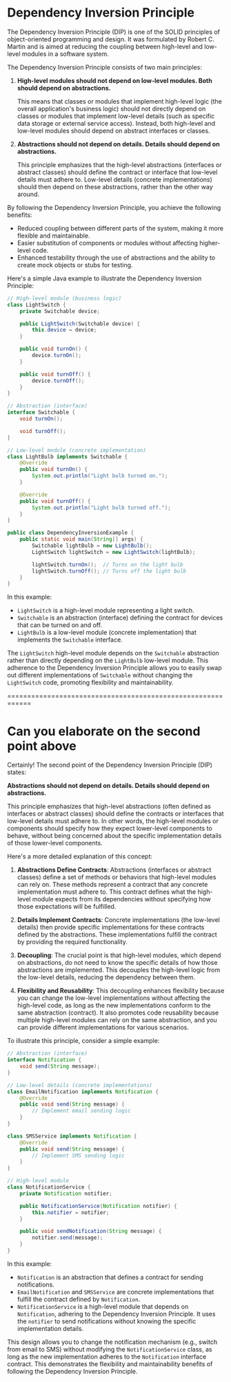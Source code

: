 # Dependency Inversion Principle

The Dependency Inversion Principle (DIP) is one of the SOLID principles of object-oriented programming and design. It was formulated by Robert C. Martin and is aimed at reducing the coupling between high-level and low-level modules in a software system.

The Dependency Inversion Principle consists of two main principles:

1. **High-level modules should not depend on low-level modules. Both should depend on abstractions.**
   
   This means that classes or modules that implement high-level logic (the overall application's business logic) should not directly depend on classes or modules that implement low-level details (such as specific data storage or external service access). Instead, both high-level and low-level modules should depend on abstract interfaces or classes.

2. **Abstractions should not depend on details. Details should depend on abstractions.**
   
   This principle emphasizes that the high-level abstractions (interfaces or abstract classes) should define the contract or interface that low-level details must adhere to. Low-level details (concrete implementations) should then depend on these abstractions, rather than the other way around.

By following the Dependency Inversion Principle, you achieve the following benefits:

- Reduced coupling between different parts of the system, making it more flexible and maintainable.
- Easier substitution of components or modules without affecting higher-level code.
- Enhanced testability through the use of abstractions and the ability to create mock objects or stubs for testing.

Here's a simple Java example to illustrate the Dependency Inversion Principle:

```java
// High-level module (business logic)
class LightSwitch {
    private Switchable device;

    public LightSwitch(Switchable device) {
        this.device = device;
    }

    public void turnOn() {
        device.turnOn();
    }

    public void turnOff() {
        device.turnOff();
    }
}

// Abstraction (interface)
interface Switchable {
    void turnOn();

    void turnOff();
}

// Low-level module (concrete implementation)
class LightBulb implements Switchable {
    @Override
    public void turnOn() {
        System.out.println("Light bulb turned on.");
    }

    @Override
    public void turnOff() {
        System.out.println("Light bulb turned off.");
    }
}

public class DependencyInversionExample {
    public static void main(String[] args) {
        Switchable lightBulb = new LightBulb();
        LightSwitch lightSwitch = new LightSwitch(lightBulb);

        lightSwitch.turnOn();  // Turns on the light bulb
        lightSwitch.turnOff(); // Turns off the light bulb
    }
}
```

In this example:

- `LightSwitch` is a high-level module representing a light switch.
- `Switchable` is an abstraction (interface) defining the contract for devices that can be turned on and off.
- `LightBulb` is a low-level module (concrete implementation) that implements the `Switchable` interface.

The `LightSwitch` high-level module depends on the `Switchable` abstraction rather than directly depending on the `LightBulb` low-level module. This adherence to the Dependency Inversion Principle allows you to easily swap out different implementations of `Switchable` without changing the `LightSwitch` code, promoting flexibility and maintainability.


============================================================

Can you elaborate on the second point above
===========================================================

Certainly! The second point of the Dependency Inversion Principle (DIP) states:

**Abstractions should not depend on details. Details should depend on abstractions.**

This principle emphasizes that high-level abstractions (often defined as interfaces or abstract classes) should define the contracts or interfaces that low-level details must adhere to. In other words, the high-level modules or components should specify how they expect lower-level components to behave, without being concerned about the specific implementation details of those lower-level components.

Here's a more detailed explanation of this concept:

1. **Abstractions Define Contracts**: Abstractions (interfaces or abstract classes) define a set of methods or behaviors that high-level modules can rely on. These methods represent a contract that any concrete implementation must adhere to. This contract defines what the high-level module expects from its dependencies without specifying how those expectations will be fulfilled.

2. **Details Implement Contracts**: Concrete implementations (the low-level details) then provide specific implementations for these contracts defined by the abstractions. These implementations fulfill the contract by providing the required functionality.

3. **Decoupling**: The crucial point is that high-level modules, which depend on abstractions, do not need to know the specific details of how those abstractions are implemented. This decouples the high-level logic from the low-level details, reducing the dependency between them.

4. **Flexibility and Reusability**: This decoupling enhances flexibility because you can change the low-level implementations without affecting the high-level code, as long as the new implementations conform to the same abstraction (contract). It also promotes code reusability because multiple high-level modules can rely on the same abstraction, and you can provide different implementations for various scenarios.

To illustrate this principle, consider a simple example:

```java
// Abstraction (interface)
interface Notification {
    void send(String message);
}

// Low-level details (concrete implementations)
class EmailNotification implements Notification {
    @Override
    public void send(String message) {
        // Implement email sending logic
    }
}

class SMSService implements Notification {
    @Override
    public void send(String message) {
        // Implement SMS sending logic
    }
}

// High-level module
class NotificationService {
    private Notification notifier;

    public NotificationService(Notification notifier) {
        this.notifier = notifier;
    }

    public void sendNotification(String message) {
        notifier.send(message);
    }
}
```

In this example:

- `Notification` is an abstraction that defines a contract for sending notifications.
- `EmailNotification` and `SMSService` are concrete implementations that fulfill the contract defined by `Notification`.
- `NotificationService` is a high-level module that depends on `Notification`, adhering to the Dependency Inversion Principle. It uses the `notifier` to send notifications without knowing the specific implementation details.

This design allows you to change the notification mechanism (e.g., switch from email to SMS) without modifying the `NotificationService` class, as long as the new implementation adheres to the `Notification` interface contract. This demonstrates the flexibility and maintainability benefits of following the Dependency Inversion Principle.
